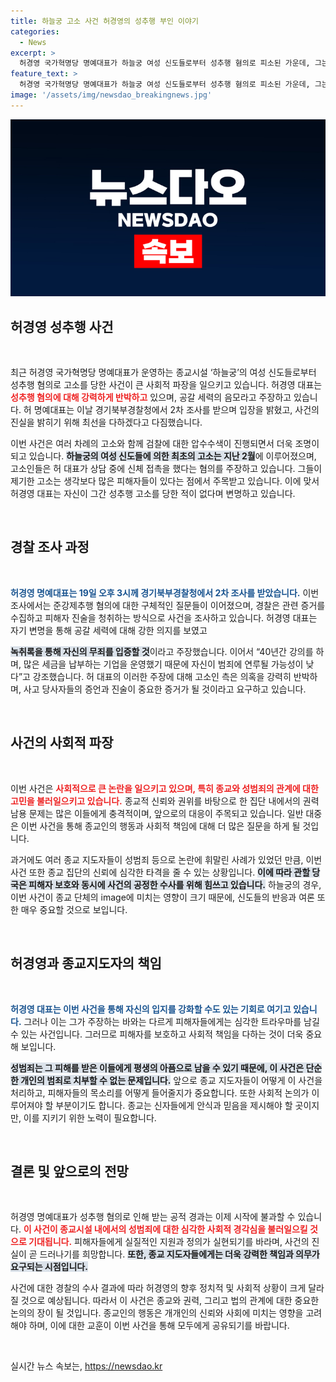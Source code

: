 ```yaml
---
title: 하늘궁 고소 사건 허경영의 성추행 부인 이야기
categories:
  - News
excerpt: >
  허경영 국가혁명당 명예대표가 하늘궁 여성 신도들로부터 성추행 혐의로 피소된 가운데, 그는 공갈 세력의 음모라고 주장하며 경찰조사에 임하고 있습니다. 사건의 진실은 무엇일까요? 클릭해 확인하세요!
feature_text: >
  허경영 국가혁명당 명예대표가 하늘궁 여성 신도들로부터 성추행 혐의로 피소된 가운데, 그는 공갈 세력의 음모라고 주장하며 경찰조사에 임하고 있습니다. 사건의 진실은 무엇일까요? 클릭해 확인하세요!
image: '/assets/img/newsdao_breakingnews.jpg'
---
```


<p><img src="/assets/img/newsdao_breakingnews.jpg" alt="cryptoinkorea 속보" /></p>

<h2 data-ke-size="size26">허경영 성추행 사건</h2>

<p data-ke-size="size16">&nbsp;</p>

<p data-ke-size="size16">최근 허경영 국가혁명당 명예대표가 운영하는 종교시설 ‘하늘궁’의 여성 신도들로부터 성추행 혐의로 고소를 당한 사건이 큰 사회적 파장을 일으키고 있습니다. 허경영 대표는 <b><span style="color: #ee2323;">성추행 혐의에 대해 강력하게 반박하고</span></b> 있으며, 공갈 세력의 음모라고 주장하고 있습니다. 허 명예대표는 이날 경기북부경찰청에서 2차 조사를 받으며 입장을 밝혔고, 사건의 진실을 밝히기 위해 최선을 다하겠다고 다짐했습니다.</p>

<p data-ke-size="size16">이번 사건은 여러 차례의 고소와 함께 검찰에 대한 압수수색이 진행되면서 더욱 조명이 되고 있습니다. <b><span style="background-color: #21538527;">하늘궁의 여성 신도들에 의한 최초의 고소는 지난 2월</span></b>에 이루어졌으며, 고소인들은 허 대표가 상담 중에 신체 접촉을 했다는 혐의를 주장하고 있습니다. 그들이 제기한 고소는 생각보다 많은 피해자들이 있다는 점에서 주목받고 있습니다. 이에 맞서 허경영 대표는 자신이 그간 성추행 고소를 당한 적이 없다며 변명하고 있습니다.</p>

<p data-ke-size="size16">&nbsp;</p>

<h2 data-ke-size="size26">경찰 조사 과정</h2>

<p data-ke-size="size16">&nbsp;</p>

<p data-ke-size="size16"><b><span style="color: #1a5490;">허경영 명예대표는 19일 오후 3시께 경기북부경찰청에서 2차 조사를 받았습니다.</span></b> 이번 조사에서는 준강제추행 혐의에 대한 구체적인 질문들이 이어졌으며, 경찰은 관련 증거를 수집하고 피해자 진술을 청취하는 방식으로 사건을 조사하고 있습니다. 허경영 대표는 자기 변명을 통해 공갈 세력에 대해 강한 의지를 보였고 </p>

<p data-ke-size="size16"><b><span style="background-color: #21538527;">녹취록을 통해 자신의 무죄를 입증할 것</span></b>이라고 주장했습니다. 이어서 “40년간 강의를 하며, 많은 세금을 납부하는 기업을 운영했기 때문에 자신이 범죄에 연루될 가능성이 낮다”고 강조했습니다. 허 대표의 이러한 주장에 대해 고소인 측은 의혹을 강력히 반박하며, 사고 당사자들의 증언과 진술이 중요한 증거가 될 것이라고 요구하고 있습니다.</p>

<p data-ke-size="size16">&nbsp;</p>

<h2 data-ke-size="size26">사건의 사회적 파장</h2>

<p data-ke-size="size16">&nbsp;</p>

<p data-ke-size="size16">이번 사건은 <b><span style="color: #ee2323;">사회적으로 큰 논란을 일으키고 있으며, 특히 종교와 성범죄의 관계에 대한 고민을 불러일으키고 있습니다.</span></b> 종교적 신뢰와 권위를 바탕으로 한 집단 내에서의 권력 남용 문제는 많은 이들에게 충격적이며, 앞으로의 대응이 주목되고 있습니다. 일반 대중은 이번 사건을 통해 종교인의 행동과 사회적 책임에 대해 더 많은 질문을 하게 될 것입니다.</p>

<p data-ke-size="size16">과거에도 여러 종교 지도자들이 성범죄 등으로 논란에 휘말린 사례가 있었던 만큼, 이번 사건 또한 종교 집단의 신뢰에 심각한 타격을 줄 수 있는 상황입니다. <b><span style="background-color: #21538527;">이에 따라 관할 당국은 피해자 보호와 동시에 사건의 공정한 수사를 위해 힘쓰고 있습니다.</span></b> 하늘궁의 경우, 이번 사건이 종교 단체의 image에 미치는 영향이 크기 때문에, 신도들의 반응과 여론 또한 매우 중요할 것으로 보입니다.</p>

<p data-ke-size="size16">&nbsp;</p>

<h2 data-ke-size="size26">허경영과 종교지도자의 책임</h2>

<p data-ke-size="size16">&nbsp;</p>

<p data-ke-size="size16"><b><span style="color: #1a5490;">허경영 대표는 이번 사건을 통해 자신의 입지를 강화할 수도 있는 기회로 여기고 있습니다.</span></b> 그러나 이는 그가 주장하는 바와는 다르게 피해자들에게는 심각한 트라우마를 남길 수 있는 사건입니다. 그러므로 피해자를 보호하고 사회적 책임을 다하는 것이 더욱 중요해 보입니다.</p>

<p data-ke-size="size16"><b><span style="background-color: #21538527;">성범죄는 그 피해를 받은 이들에게 평생의 아픔으로 남을 수 있기 때문에, 이 사건은 단순한 개인의 범죄로 치부할 수 없는 문제입니다.</span></b> 앞으로 종교 지도자들이 어떻게 이 사건을 처리하고, 피해자들의 목소리를 어떻게 들어줄지가 중요합니다. 또한 사회적 논의가 이루어져야 할 부분이기도 합니다. 종교는 신자들에게 안식과 믿음을 제시해야 할 곳이지만, 이를 지키기 위한 노력이 필요합니다. </p>

<p data-ke-size="size16">&nbsp;</p>

<h2 data-ke-size="size26">결론 및 앞으로의 전망</h2>

<p data-ke-size="size16">&nbsp;</p>

<p data-ke-size="size16">허경영 명예대표가 성추행 혐의로 인해 받는 공적 경과는 이제 시작에 불과할 수 있습니다. <b><span style="color: #ee2323;">이 사건이 종교시설 내에서의 성범죄에 대한 심각한 사회적 경각심을 불러일으킬 것으로 기대됩니다.</span></b> 피해자들에게 실질적인 지원과 정의가 실현되기를 바라며, 사건의 진실이 곧 드러나기를 희망합니다. <b><span style="background-color: #21538527;">또한, 종교 지도자들에게는 더욱 강력한 책임과 의무가 요구되는 시점입니다.</span></b></p>

<p data-ke-size="size16">사건에 대한 경찰의 수사 결과에 따라 허경영의 향후 정치적 및 사회적 상황이 크게 달라질 것으로 예상됩니다. 따라서 이 사건은 종교와 권력, 그리고 법의 관계에 대한 중요한 논의의 장이 될 것입니다. 종교인의 행동은 개개인의 신뢰와 사회에 미치는 영향을 고려해야 하며, 이에 대한 교훈이 이번 사건을 통해 모두에게 공유되기를 바랍니다.</p>

<p data-ke-size="size16">&nbsp;</p>
실시간 뉴스 속보는, <a href="https://newsdao.kr" rel="dofollow">https://newsdao.kr</a>


